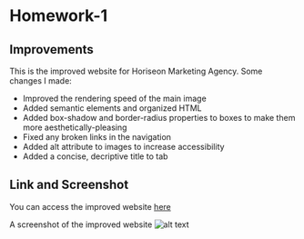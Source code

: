 # Homework-1

## Improvements

This is the improved website for Horiseon Marketing Agency. Some changes I made:
- Improved the rendering speed of the main image
- Added semantic elements and organized HTML
- Added box-shadow and border-radius properties to boxes to make them more aesthetically-pleasing
- Fixed any broken links in the navigation
- Added alt attribute to images to increase accessibility
- Added a concise, decriptive title to tab

## Link and Screenshot

You can access the improved website [here](https://dltorrise.github.io/Homework-1/)

A screenshot of the improved website 	![alt text](image.jpg)
